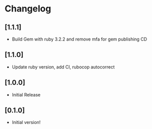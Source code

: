 # Changelog

## [1.1.1]

- Build Gem with ruby 3.2.2 and remove mfa for gem publishing CD

## [1.1.0]

- Update ruby version, add CI, rubocop autocorrect

## [1.0.0]

- Initial Release

## [0.1.0]

- Initial version!
